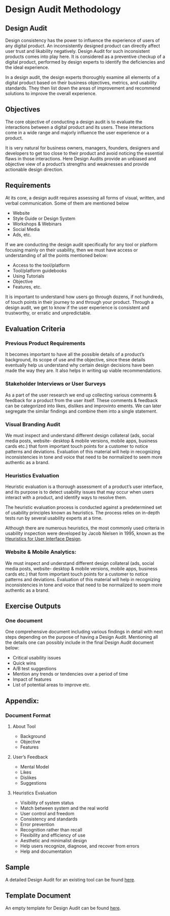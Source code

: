 # Design Audit Methodology

## Design Audit

Design consistency has the power to influence the experience of users of any digital product. An inconsistently designed product can directly affect user trust and likability negatively. Design Audit for such inconsistent products comes into play here. It is considered as a preventive checkup of a digital product, performed by design experts to identify the deficiencies and the ideal experience.

In a design audit, the design experts thoroughly examine all elements of a digital product based on their business objectives, metrics, and usability standards. They then list down the areas of improvement and recommend solutions to improve the overall experience.

## Objectives

The core objective of conducting a design audit is to evaluate the interactions between a digital product and its users. These interactions come in a wide range and majorly influence the user experience or a product.

It is very natural for business owners, managers, founders, designers and developers to get too close to their product and avoid noticing the essential flaws in those interactions. Here Design Audits provide an unbiased and objective view of a product’s strengths and weaknesses and provide actionable design direction.

## Requirements

At its core, a design audit requires assessing all forms of visual, written, and verbal communication. Some of them are mentioned below  

-   Website
-   Style Guide or Design System
-   Workshops & Webinars
-   Social Media
-   Ads, etc.  
    
If we are conducting the design audit specifically for any tool or platform focusing mainly on their usability, then we must have access or understanding of all the points mentioned below:  

-   Access to the tool/platform
-   Tool/platform guidebooks
-   Using Tutorials
-   Objective
-   Features, etc.  

It is important to understand how users go through dozens, if not hundreds, of touch points in their journey to and through your product. Through a design audit, we get to know if the user experience is consistent and trustworthy, or erratic and unpredictable.

## Evaluation Criteria

### Previous Product Requirements

It becomes important to have all the possible details of a product’s background, its scope of use and the objective, since these details eventually help us understand why certain design decisions have been made the way they are. It also helps in writing up viable recommendations.

### Stakeholder Interviews or User Surveys

As a part of the user research we end up collecting various comments & feedback for a product from the user itself. These comments & feedback can be categorized into likes, dislikes and improvinto ements. We can later segregate the similar findings and combine them into a single statement.

### Visual Branding Audit

We must inspect and understand different design collateral (ads, social media posts, website- desktop & mobile versions, mobile apps, business cards etc.) that form important touch points for a customer to notice patterns and deviations. Evaluation of this material will help in recognizing inconsistencies in tone and voice that need to be normalized to seem more authentic as a brand.

### Heuristics Evaluation

Heuristic evaluation is a thorough assessment of a product’s user interface, and its purpose is to detect usability issues that may occur when users interact with a product, and identify ways to resolve them.

The heuristic evaluation process is conducted against a predetermined set of usability principles known as heuristics. The process relies on in-depth tests run by several usability experts at a time.

Although there are numerous heuristics, the most commonly used criteria in usability inspection were developed by Jacob Nielsen in 1995, known as the [Heuristics for User Interface Design](https://www.nngroup.com/articles/ten-usability-heuristics/).

### Website & Mobile Analytics:

We must inspect and understand different design collateral (ads, social media posts, website- desktop & mobile versions, mobile apps, business cards etc.) that form important touch points for a customer to notice patterns and deviations. Evaluation of this material will help in recognizing inconsistencies in tone and voice that need to be normalized to seem more authentic as a brand.

## Exercise Outputs

### One document

One comprehensive document including various findings in detail with next steps depending on the purpose of having a Design Audit. Mentioning all the details one can possibly include in the final Design Audit document below:

-   Critical usability issues
-   Quick wins
-   A/B test suggestions
-   Mention any trends or tendencies over a period of time
-   Impact of features
-   List of potential areas to improve etc.

## Appendix:

### Document Format

1.  About Tool
	-   Background
	-   Objective
	-   Features

2.  User’s Feedback
	-   Mental Model
	-   Likes
	-   Dislikes
	-   Suggestions

3.  Heuristics Evaluation
	-   Visibility of system status
	-   Match between system and the real world
	-   User control and freedom    
	-   Consistency and standards
	-   Error prevention
	-   Recognition rather than recall
	-   Flexibility and efficiency of use
	-   Aesthetic and minimalist design
	-   Help users recognize, diagnose, and recover from errors
	-   Help and documentation

## Sample

A detailed Design Audit for an existing tool can be found [here](tools/001-Insight.md).

## Template Document

An empty template for Design Audit can be found [here](_template.md).
